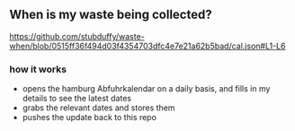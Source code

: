 ## When is my waste being collected?
  https://github.com/stubduffy/waste-when/blob/0515ff36f494d03f4354703dfc4e7e21a62b5bad/cal.json#L1-L6
  
  ### how it works
  - opens the hamburg Abfuhrkalendar on a daily basis, and fills in my details to see the latest dates
  - grabs the relevant dates and stores them
  - pushes the update back to this repo
  
